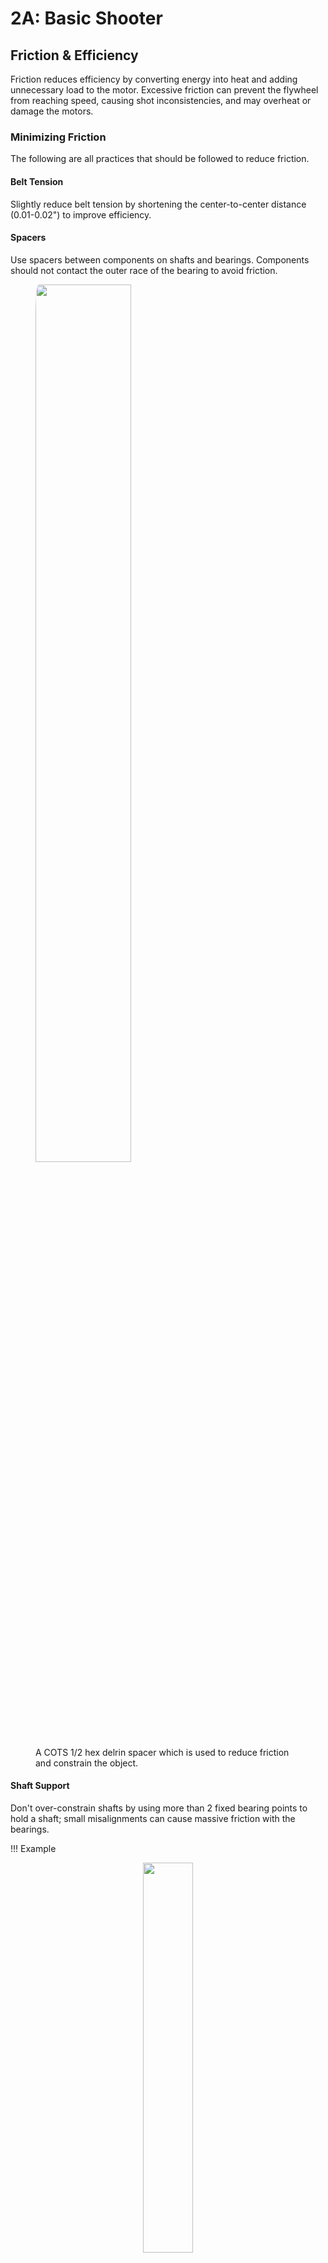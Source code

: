 # 2A: Basic Shooter

## Friction & Efficiency

Friction reduces efficiency by converting energy into heat and adding unnecessary load to the motor. Excessive friction can prevent the flywheel from reaching speed, causing shot inconsistencies, and may overheat or damage the motors.

### Minimizing Friction

The following are all practices that should be followed to reduce friction.

#### Belt Tension
Slightly reduce belt tension by shortening the center-to-center distance (0.01-0.02") to improve efficiency.

#### Spacers
Use spacers between components on shafts and bearings. Components should not contact the outer race of the bearing to avoid friction.
<figure>
    <img src="/img/learning-course/stage2-shooter/hexspacers.webp" width="60%" style="border-radius: 2%" data-description="A COTS 1/2 hex delrin spacer which is used to reduce friction and constrain the object.">
    <figcaption>A COTS 1/2 hex delrin spacer which is used to reduce friction and constrain the object.
</figure>

#### Shaft Support 
Don't over-constrain shafts by using more than 2 fixed bearing points to hold a shaft; small misalignments can cause massive friction with the bearings.

!!! Example
    <div class = "right">
        <center>
        <img src="/img/learning-course/stage2-shooter/overconstrained-shaft.webp" width="40%" data-description="Example of a shaft being overconstrained by having a fixed bearing in the middle of the shaft.">
        <figcaption>Example of a shaft being overconstrained by having a fixed bearing in the middle of the shaft.</figcaption>
        </center>
    </div>
    <div class = "left">
        <center>
        <img src="/img/learning-course/stage2-shooter/proper-constraint.webp" width="40%" data-description="Example of a shaft being properly constrained with two fixed bearings.">
        <figcaption>Example of a shaft being properly constrained with two fixed bearings.</figcaption>
        </center>
    </div>
    

#### Bent Shafts
Bent shafts reduce efficiency. Prevent bending by avoiding excessive cantilevering and ensuring proper alignment of bearings. Keep pulleys close to bearings

#### Tolerance Stackup
Minimize tolerance stackup, which occurs when multiple parts connect and introduce friction. Improve precision in fabrication or reduce the number of connections. Generally its best to keep belt runs on the same plate. In this design, a single manufactured plate for bearing holes and center-to-center distances helps reduce tolerance stackup.

#### Larger Wheels
Larger shooter wheels mean lower RPMs are necessary for the same surface speed, which reduces the amount of friction throughout the system. Additionally, gearing your motors down and running them at at not max speeds is better for the motor.

#### Last Resort
If necessary, throw another motor at your shooter. This is the easiest way to deal with your problems in case you have slightly too much friction and need something that works without too much effort. 

!!! Note
    These tips for reducing friction can be applied to all power transmissions

<br>